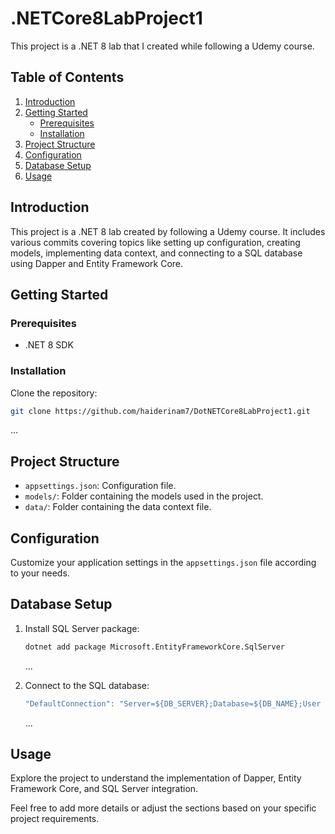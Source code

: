 # .NETCore8LabProject1

This project is a .NET 8 lab that I created while following a Udemy course.

## Table of Contents

1. [Introduction](#introduction)
2. [Getting Started](#getting-started)
   - [Prerequisites](#prerequisites)
   - [Installation](#installation)
3. [Project Structure](#project-structure)
4. [Configuration](#configuration)
5. [Database Setup](#database-setup)
6. [Usage](#usage)

## Introduction

This project is a .NET 8 lab created by following a Udemy course. It includes various commits covering topics like setting up configuration, creating models, implementing data context, and connecting to a SQL database using Dapper and Entity Framework Core.

## Getting Started

### Prerequisites

- .NET 8 SDK

### Installation

Clone the repository:

   ```bash
   git clone https://github.com/haiderinam7/DotNETCore8LabProject1.git
   ```

   ...

## Project Structure

- `appsettings.json`: Configuration file.
- `models/`: Folder containing the models used in the project.
- `data/`: Folder containing the data context file.

## Configuration

Customize your application settings in the `appsettings.json` file according to your needs.

## Database Setup

1. Install SQL Server package:

   ```bash
   dotnet add package Microsoft.EntityFrameworkCore.SqlServer
   ```

   ...

2. Connect to the SQL database:

   ```csharp
   "DefaultConnection": "Server=${DB_SERVER};Database=${DB_NAME};User Id=${DB_USER};Password=${DB_PASSWORD};"

   ```

   ...

## Usage

Explore the project to understand the implementation of Dapper, Entity Framework Core, and SQL Server integration.

Feel free to add more details or adjust the sections based on your specific project requirements.
